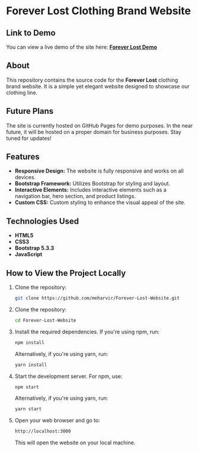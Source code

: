 # Forever Lost Clothing Brand Website

## Link to Demo
You can view a live demo of the site here: [**Forever Lost Demo**](https://meharvir.github.io/Forever-Lost-Website/)

## About
This repository contains the source code for the **Forever Lost** clothing brand website. It is a simple yet elegant website designed to showcase our clothing line.

## Future Plans
The site is currently hosted on GitHub Pages for demo purposes. In the near future, it will be hosted on a proper domain for business purposes. Stay tuned for updates!

## Features
- **Responsive Design:** The website is fully responsive and works on all devices.
- **Bootstrap Framework:** Utilizes Bootstrap for styling and layout.
- **Interactive Elements:** Includes interactive elements such as a navigation bar, hero section, and product listings.
- **Custom CSS:** Custom styling to enhance the visual appeal of the site.

## Technologies Used
- **HTML5**
- **CSS3**
- **Bootstrap 5.3.3**
- **JavaScript**

## How to View the Project Locally
1. Clone the repository:
   ```sh
   git clone https://github.com/meharvir/Forever-Lost-Website.git
2. Clone the repository:
   ```sh
   cd Forever-Lost-Website
3. Install the required dependencies. If you're using npm, run:
   ```sh
   npm install
   ```
   Alternatively, if you're using yarn, run:
   ```sh
   yarn install
4. Start the development server. For npm, use:
   ```sh
   npm start
   ```
   Alternatively, if you're using yarn, run:
   ```sh
   yarn start
5. Open your web browser and go to:
    ```sh
    http://localhost:3000
     ```
    This will open the website on your local machine.


   
 

